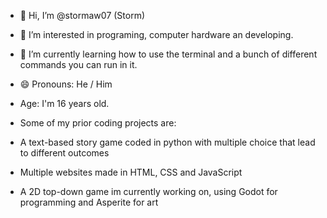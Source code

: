 - 👋 Hi, I’m @stormaw07 (Storm)
- 👀 I’m interested in programing, computer hardware an developing. 
- 🌱 I’m currently learning how to use the terminal and a bunch of different commands you can run in it.
- 😄 Pronouns: He / Him
- Age: I'm 16 years old.

- Some of my prior coding projects are:
- A text-based story game coded in python with multiple choice that lead to different outcomes
- Multiple websites made in HTML, CSS and JavaScript
- A 2D top-down game im currently working on, using Godot for programming and Asperite for art
